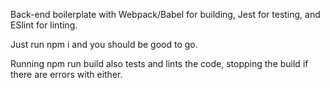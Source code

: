 Back-end boilerplate with Webpack/Babel for building, Jest for testing, and ESlint for linting.

Just run npm i and you should be good to go.

Running npm run build also tests and lints the code, stopping the build if there are errors with either.
